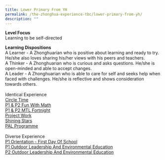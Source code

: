 ```yaml
---
title: Lower Primary From YH
permalink: /the-zhonghua-experience-tbc/lower-primary-from-yh/
description: ""
---
```

**Level Focus**
<br>Learning to be self-directed

**Learning Dispositions**
<br>A Learner - A Zhonghuarian who is positive about learning and ready to try. He/she also loves sharing his/her views with his peers and teachers.
<br>A Thinker - A Zhonghuarian who is curious and asks questions. He/she is open-minded and able to accept changes.
<br>A Leader - A Zhonghuarian who is able to care for self and seeks help when faced with challenges. He/she is reflective and shows consideration towards others.
<br><br>Identical Experience
<br>[Circle Time](/list-of-zps-exp-for-lower-pri/circle-time/) 
<br>[P1 &amp; P2 Fun With Math](/list-of-zps-exp-for-lower-pri/p1-p2-fun-with-math/)
<br>[P1 &amp; P2 MTL Fortnight](/list-of-zps-exp-for-lower-pri/p1-p2-mtl-fortnight/)
<br>[Project Work](/list-of-zps-exp-for-lower-pri/project-work/)
<br>[Shining Stars](/list-of-zps-exp-for-lower-pri/shining-stars/)
<br>[PAL Programme](/list-of-zps-exp-for-lower-pri/pal-programme/)
<br><br>Diverse Experience
<br>[P1 Orientation - First Day Of School](/list-of-zps-exp-for-lower-pri/p1-orientation-first-day-of-school/)
<br>[P1 Outdoor Leadership And Environmental Education](/list-of-zps-exp-for-lower-pri/p1-outdoor-leadership-and-environmental-education/)
<br>[P2 Outdoor Leadership And Environmental Education](/list-of-zps-exp-for-lower-pri/p2-outdoor-leadership-and-environmental-education/)

